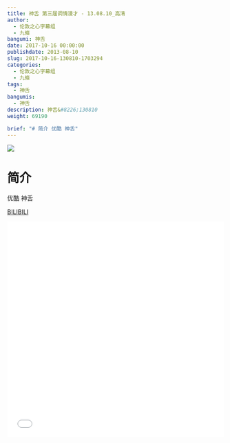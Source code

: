 ```yaml
---
title: 神舌 第三届调情漫才 - 13.08.10_高清
author: 
  - 伦敦之心字幕组
  - 九條
bangumi: 神舌
date: 2017-10-16 00:00:00
publishdate: 2013-08-10
slug: 2017-10-16-130810-1703294
categories: 
  - 伦敦之心字幕组
  - 九條
tags: 
  - 神舌
bangumis: 
  - 神舌
description: 神舌&#8226;130810
weight: 69190

brief: "# 简介 优酷 神舌"
---
```


![](https://i.imgur.com/9NPYBG9.png)

# 简介  
优酷 神舌

  [BILIBILI](https://www.bilibili.com/video/av1703294/)


<div class="vcontainer">  <iframe class='video' src="//www.bilibili.com/blackboard/player.html?aid=1703294" width="100%" height="500" frameborder="0" allowfullscreen="allowfullscreen"></iframe></div>

